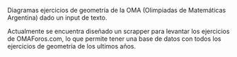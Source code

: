 Diagramas ejercicios de geometría de la OMA (Olimpiadas de Matemáticas Argentina) dado un input de texto.

Actualmente se encuentra diseñado un scrapper para levantar los ejercicios de OMAForos.com, lo que permite tener una base de datos con todos los ejercicios de geometría de los ultimos años.
